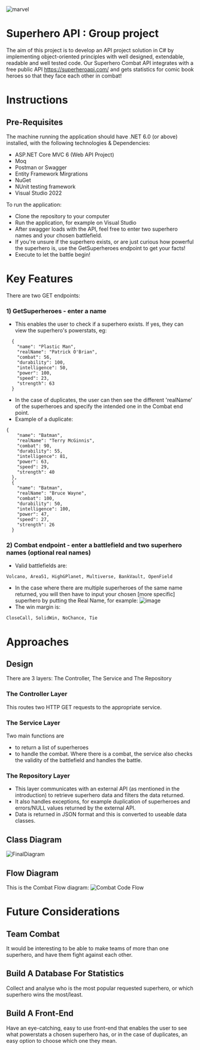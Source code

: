   ![marvel](https://user-images.githubusercontent.com/111800846/196658259-7181313e-821f-440e-8726-91ed776492e7.jpg)



# Superhero API : Group project
The aim of this project is to develop an API project solution in C# by implementing object-oriented principles with well designed, extendable, readable and well tested code. Our Superhero Combat API integrates with a free public API https://superheroapi.com/ and gets statistics for comic book heroes so that they face each other in combat!

# Instructions
## Pre-Requisites
The machine running the application should have .NET 6.0 (or above) installed, with the following technologies & Dependencies:
- ASP.NET Core MVC 6 (Web API Project)
- Moq
- Postman or Swagger
- Entity Framework Mirgrations
- NuGet
- NUnit testing framework
- Visual Studio 2022

To run the application:

- Clone the repository to your computer
- Run the application, for example on Visual Studio
- After swagger loads with the API, feel free to enter two superhero names and your chosen battlefield.
- If you're unsure if the superhero exists, or are just curious how powerful the superhero is, use the GetSuperheroes endpoint to get your facts!
- Execute to let the battle begin!

# Key Features
There are two GET endpoints:
### 1) GetSuperheroes - enter a name
- This enables the user to check if a superhero exists. If yes, they can view the superhero's powerstats, eg:

```
  {
    "name": "Plastic Man",
    "realName": "Patrick O'Brian",
    "combat": 56,
    "durability": 100,
    "intelligence": 50,
    "power": 100,
    "speed": 23,
    "strength": 63
  }
 ```
- In the case of duplicates, the user can then see the different 'realName' of the superheroes and specify the intended one in the Combat end point.
- Example of a duplicate:
```
{
    "name": "Batman",
    "realName": "Terry McGinnis",
    "combat": 90,
    "durability": 55,
    "intelligence": 81,
    "power": 63,
    "speed": 29,
    "strength": 40
  },
  {
    "name": "Batman",
    "realName": "Bruce Wayne",
    "combat": 100,
    "durability": 50,
    "intelligence": 100,
    "power": 47,
    "speed": 27,
    "strength": 26
  }
```

### 2) Combat endpoint - enter a battlefield and two superhero names (optional real names)
- Valid battlefields are:
```
Volcano, Area51, HighGPlanet, Multiverse, BankVault, OpenField
```

- In the case where there are multiple superheroes of the same name returned, you will then have to input your chosen [more specific] superhero by putting the Real Name, for example:
![image](https://user-images.githubusercontent.com/111430146/198313003-db69c91e-d5ab-4fc3-8890-3190d837309e.png)
- The win margin is:
```
CloseCall, SolidWin, NoChance, Tie
```

# Approaches
## Design
There are 3 layers: The Controller, The Service and The Repository

### The Controller Layer 
This routes two HTTP GET requests to the appropriate service. 


### The Service Layer 
Two main functions are
- to return a list of superheroes 
- to handle the combat. Where there is a combat, the service also checks the validity of the battlefield and handles the battle. 
 
### The Repository Layer
- This layer communicates with an external API (as mentioned in the introduction) to retrieve superhero data and filters the data returned. 
- It also handles exceptions, for example duplication of superheroes and errors/NULL values returned by the external API. 
- Data is returned in JSON format and this is converted to useable data classes.

## Class Diagram
![FinalDiagram](https://user-images.githubusercontent.com/111430146/199121251-b99e7874-cba7-4b9e-9b98-d31e289cb539.JPG)


## Flow Diagram
This is the Combat Flow diagram:
![Combat Code Flow](https://user-images.githubusercontent.com/111430146/199102930-69156113-3cab-4e6c-8437-cada5b7523e4.jpg)


# Future Considerations
## Team Combat
It would be interesting to be able to make teams of more than one superhero, and have them fight against each other.
## Build A Database For Statistics
Collect and analyse who is the most popular requested superhero, or which superhero wins the most/least.
## Build A Front-End
Have an eye-catching, easy to use front-end that enables the user to see what powerstats a chosen superhero has, or in the case of duplicates, an easy option to choose which one they mean.

